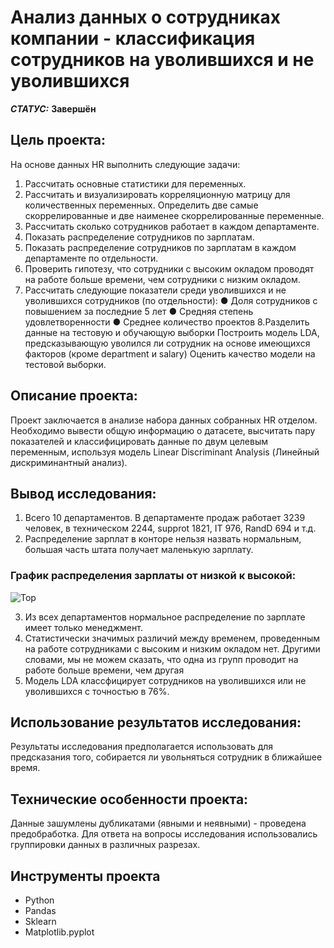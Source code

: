 # Анализ данных о сотрудниках компании - классификация сотрудников на уволившихся и не уволившихся


***СТАТУС:*** **Завершён**


## Цель проекта:

На основе данных HR выполнить следующие задачи:

1. Рассчитать основные статистики для переменных.
2. Рассчитать и визуализировать корреляционную матрицу для количественных переменных. Определить две самые скоррелированные и две наименее скоррелированные переменные.
3. Рассчитать сколько сотрудников работает в каждом департаменте.
4. Показать распределение сотрудников по зарплатам.
5. Показать распределение сотрудников по зарплатам в каждом департаменте по отдельности.
6. Проверить гипотезу, что сотрудники с высоким окладом проводят на работе больше времени, чем сотрудники с низким окладом.
7. Рассчитать следующие показатели среди уволившихся и не уволившихся сотрудников (по отдельности):
  ● Доля сотрудников с повышением за последние 5 лет
  ● Средняя степень удовлетворенности
  ● Среднее количество проектов
8.Разделить данные на тестовую и обучающую выборки Построить модель LDA, предсказывающую уволился ли сотрудник на основе имеющихся факторов (кроме department и salary) Оценить качество модели на тестовой выборки.

## Описание проекта:

Проект заключается в анализе набора данных собранных HR отделом. Необходимо вывести общую информацию о датасете, высчитать пару показателей и классифицировать данные по двум целевым переменным, используя модель Linear Discriminant Analysis (Линейный дискриминантный анализ).


## Вывод исследования:

1. Всего 10 департаментов. В департаменте продаж работает 3239 человек, в техническом 2244, supprot 1821, IT 976, RandD 694 и т.д.
2. Распределение зарплат в конторе нельзя назвать нормальным, большая часть штата получает маленькую зарплату.

### График распределения зарплаты от низкой к высокой:

<img src="https://i.imgur.com/us6IBdI.png" alt="Top"/>

3. Из всех департаментов нормальное распределение по зарплате имеет только менеджмент.
4. Статистически значимых различий между временем, проведенным на работе сотрудниками с высоким и низким окладом нет. Другими словами, мы не можем сказать, что одна из групп проводит на работе больше времени, чем другая
5. Модель LDA классфицирует сотрудников на уволившихся или не уволившихся с точностью в 76%. 

## Использование результатов исследования:

Результаты исследования предполагается использовать для предсказания того, собирается ли увольняться сотрудник в ближайшее время.


## Технические особенности проекта:

Данные зашумлены дубликатами (явными и неявными) - проведена предобработка.
Для ответа на вопросы исследования использовались группировки данных в различных разрезах.


## Инструменты проекта

- Python
- Pandas
- Sklearn
- Matplotlib.pyplot
